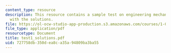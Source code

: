 ```yaml
---
content_type: resource
description: This resource contains a sample test on engineering mechanics, along
  with the solutions.
file: https://ol-ocw-studio-app-production.s3.amazonaws.com/courses/1-060-engineering-mechanics-ii-spring-2006/727758db350dea8ca35a94809ba3ba55_test1_solutions.pdf
file_type: application/pdf
resourcetype: Document
title: test1_solutions.pdf
uid: 727758db-350d-ea8c-a35a-94809ba3ba55
---
```

